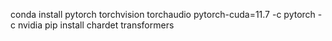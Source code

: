 
conda install pytorch torchvision torchaudio pytorch-cuda=11.7 -c pytorch -c nvidia
pip install chardet transformers
